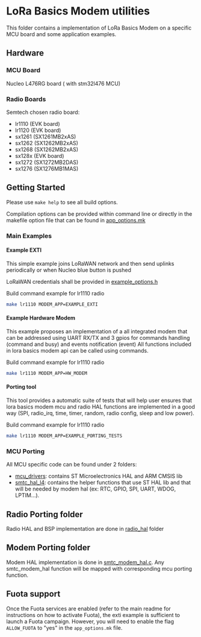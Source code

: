 # LoRa Basics Modem utilities

This folder contains a implementation of LoRa Basics Modem on a specific MCU board and some application examples.

## Hardware

### MCU Board

Nucleo L476RG board ( with stm32l476 MCU)

### Radio Boards

Semtech chosen radio board:

- lr1110 (EVK board)
- lr1120 (EVK board)
- sx1261 (SX1261MB2xAS)
- sx1262 (SX1262MB2xAS)
- sx1268 (SX1262MB2xAS)
- sx128x (EVK board)
- sx1272 (SX1272MB2DAS)
- sx1276 (SX1276MB1MAS)

## Getting Started

Please use `make help` to see all build options.

Compilation options can be provided within command line or directly in the makefile option file that can be found in [app_options.mk](utilities/app_makefiles/app_options.mk)

### Main Examples

#### Example EXTI

This simple example joins LoRaWAN network and then send uplinks periodically or when Nucleo blue button is pushed

LoRaWAN credentials shall be provided in [example_options.h](utilities/user_app/main_examples/example_options.h)

Build command example for lr1110 radio

```bash
make lr1110 MODEM_APP=EXAMPLE_EXTI
```

#### Example Hardware Modem

This example proposes an implementation of a all integrated modem that can be addressed using UART RX/TX and 3 gpios for commands handling (command and busy) and events notification (event)
All functions included in lora basics modem api can be called using commands.

Build command example for lr1110 radio

```bash
make lr1110 MODEM_APP=HW_MODEM
```

#### Porting tool

This tool provides a automatic suite of tests that will help user ensures that lora basics modem mcu and radio HAL functions are implemented in a good way (SPI, radio_irq, time, timer, random, radio config, sleep and low power).

Build command example for lr1110 radio

```bash
make lr1110 MODEM_APP=EXAMPLE_PORTING_TESTS
```

### MCU Porting

 All MCU specific code can be found under 2 folders:

- [mcu_drivers](ser_app/mcu_drivers): contains ST Microelectronics HAL and ARM CMSIS lib
- [smtc_hal_l4](user_app/smtc_hal_l4): contains the helper functions that use ST HAL lib and that will be needed by modem hal (ex: RTC, GPIO, SPI, UART, WDOG, LPTIM...).

## Radio Porting folder

Radio HAL and BSP implementation are done in [radio_hal](utilities/user_app/radio_hal) folder

## Modem Porting folder

Modem HAL implementation is done in [smtc_modem_hal.c](utilities/user_app/smtc_modem_hal/smtc_modem_hal.c).
Any smtc_modem_hal function will be mapped with corresponding mcu porting function.

## Fuota support

Once the Fuota services are enabled (refer to the main readme for instructions on how to activate Fuota), the exti example is sufficient to launch a Fuota campaign. However, you will need to enable the flag `ALLOW_FUOTA` to "yes" in the `app_options.mk` file.
